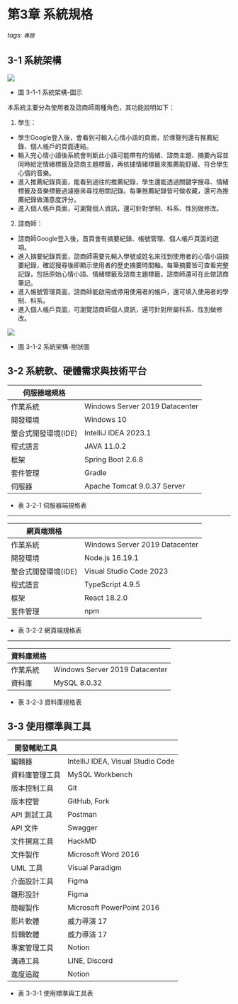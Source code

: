 # 第3章 系統規格
###### tags: `專題`
## 3-1 系統架構
![](https://hackmd.io/_uploads/ryqqt1dNh.png)



* 圖 3-1-1 系統架構-圖示

本系統主要分為使用者及諮商師兩種角色，其功能說明如下：

1. 學生：
* 學生Google登入後，會看到可輸入心情小語的頁面，於導覽列還有推薦紀錄、個人帳戶的頁面連結。
* 輸入完心情小語後系統會判斷此小語可能帶有的情緒、諮商主題、摘要內容並同時給定情緒標籤及諮商主題標籤，再依據情緒標籤來推薦能舒緩、符合學生心情的音樂。
* 進入推薦紀錄頁面，能看到過往的推薦紀錄，學生還能透過關鍵字搜尋、情緒標籤及音樂標籤過濾器來尋找相關記錄。每筆推薦紀錄皆可做收藏，還可為推薦紀錄做滿意度評分。
* 進入個人帳戶頁面，可瀏覽個人資訊，還可針對學制、科系、性別做修改。

2. 諮商師：
* 諮商師Google登入後，首頁會有摘要紀錄、帳號管理、個人帳戶頁面的選項。
* 進入摘要紀錄頁面，諮商師需要先輸入學號或姓名來找到使用者的心情小語摘要紀錄，確認搜尋後即顯示使用者的歷史摘要時間軸。每筆摘要皆可查看完整記錄，包括原始心情小語、情緒標籤及諮商主題標籤，諮商師還可在此做諮商筆記。
* 進入帳號管理頁面，諮商師能啟用或停用使用者的帳戶，還可填入使用者的學制、科系。
* 進入個人帳戶頁面，可瀏覽諮商師個人資訊，還可針對所屬科系、性別做修改。

![](https://hackmd.io/_uploads/SkZiKJ_Eh.png)



* 圖 3-1-2 系統架構-樹狀圖


## 3-2 系統軟、硬體需求與技術平台

| 伺服器端規格 |  |
| -------- | -------- |
| 作業系統     | Windows Server 2019 Datacenter     |
| 開發環境     | Windows 10     |
| 整合式開發環境(IDE)     | IntelliJ IDEA 2023.1     |
| 程式語言     | JAVA 11.0.2     |
| 框架     | Spring Boot 2.6.8      |
| 套件管理	     | Gradle     |
| 伺服器     | Apache Tomcat 9.0.37 Server     |

* 表 3-2-1 伺服器端規格表

---


| 網頁端規格	 |  |
| -------- | -------- |
| 作業系統     | Windows Server 2019 Datacenter     |
| 開發環境	     | Node.js 16.19.1    |
| 整合式開發環境(IDE)	     | Visual Studio Code 2023    |
| 程式語言	     | TypeScript 4.9.5     |
| 框架     | React 18.2.0     |
| 套件管理	     | npm     |

* 表 3-2-2 網頁端規格表

---


| 資料庫規格	 |  |
| -------- | -------- |
| 作業系統     | Windows Server 2019 Datacenter     |
| 資料庫     | MySQL 8.0.32     |

* 表 3-2-3 資料庫規格表

## 3-3 使用標準與工具
| 開發輔助工具		 |  |
| -------- | -------- |
| 編輯器	    | IntelliJ IDEA, Visual Studio Code     |
| 資料庫管理工具		    | MySQL Workbench     |
| 版本控制工具		    | Git     |
| 版本控管		    | GitHub, Fork     |
| API 測試工具		    | Postman     |
| API 文件		    | Swagger      |
| 文件撰寫工具		    | HackMD     |
| 文件製作		    | Microsoft Word 2016     |
| UML 工具		    | Visual Paradigm      |
| 介面設計工具		    | Figma     |
| 雛形設計		    | Figma     |
| 簡報製作		    | Microsoft PowerPoint 2016     |
| 影片軟體		    | 威力導演 17     |
| 剪輯軟體		    | 威力導演 17     |
| 專案管理工具		    | Notion      |
| 溝通工具		    | LINE, Discord     |
| 進度追蹤		    | Notion      |
* 表 3-3-1 使用標準與工具表
